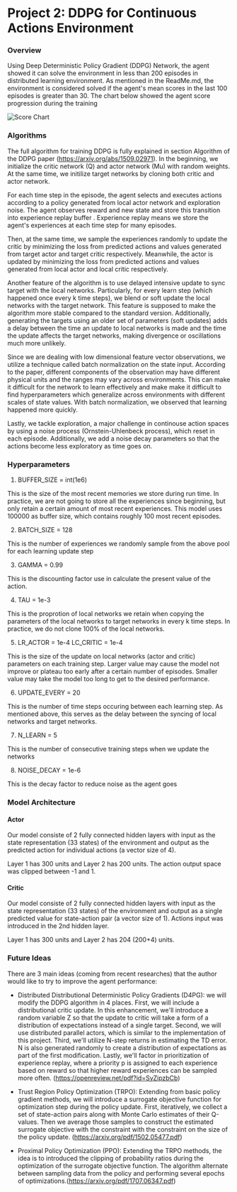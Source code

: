 [//]: # (Image References)

[image1]: https://github.com/huytrinhx/DDPG-Robotic-Arm/blob/main/Images/ScoresChart.png

# Project 2: DDPG for Continuous Actions Environment

### Overview

Using Deep Deterministic Policy Gradient (DDPG) Network, the agent showed it can solve the environment in less than 200 episodes in distributed learning environment. As mentioned in the ReadMe.md, the environment is considered solved if the agent's mean scores in the last 100 episodes is greater than 30. The chart below showed the agent score progression during the training

![Score Chart][image1]

### Algorithms

The full algorithm for training DDPG is fully explained in section Algorithm of the DDPG paper (https://arxiv.org/abs/1509.02971). In the beginning, we initialize the critic network (Q) and actor network (Mu) with random weights. At the same time, we initilize target networks by cloning both critic and actor network.

For each time step in the episode, the agent selects and executes actions according to a policy generated from local actor network and exploration noise. The agent observes reward and new state and store this transition into experience replay buffer . Experience replay means we store the agent's experiences at each time step for many episodes. 

Then, at the same time, we sample the experiences randomly to update the critic by minimizing the loss from predicted actions and values generated from target actor and target critic respectively. Meanwhile, the actor is updated by minimizing the loss from predicted actions and values generated from local actor and local critic respectively.

Another feature of the algorithm is to use delayed intensive update to sync target with the local networks. Particularly, for every learn step (which happened once every k time steps), we blend or soft update the local networks with the target network. This feature is supposed to make the algorithm more stable compared to the standard version. Additionally, generating the targets using an older set of parameters (soft updates) adds a delay between the time an update to local networks is made and the time the update affects the target networks, making divergence or oscillations much more unlikely.

Since we are dealing with low dimensional feature vector observations, we utilize a technique called batch normalization on the state input. According to the paper, different components of the observation may have different physical units and the ranges may vary across environments. This can make it difficult for the network to learn effectively and make make it difficult to find hyperparameters which generalize across environments with different scales of state values. With batch normalization, we observed that learning happened more quickly.

Lastly, we tackle exploration, a major challenge in continouse action spaces by using a noise process (Ornstein-Uhlenbeck process), which reset in each episode. Additionally, we add a noise decay parameters so that the actions become less exploratory as time goes on.


### Hyperparameters

1. BUFFER_SIZE = int(1e6)

This is the size of the most recent memories we store during run time. In practice, we are not going to store all the experiences since beginning, but only retain a certain amount of most recent experiences. This model uses 100000 as buffer size, which contains roughly 100 most recent episodes.

2. BATCH_SIZE = 128

This is the number of experiences we randomly sample from the above pool for each learning update step

3. GAMMA = 0.99

This is the discounting factor use in calculate the present value of the action. 

4. TAU  = 1e-3

This is the proprotion of local networks we retain when copying the parameters of the local networks to target networks in every k time steps. In practice, we do not clone 100% of the local networks.

5. LR_ACTOR = 1e-4
   LC_CRITIC = 1e-4

This is the size of the update on local networks (actor and critic) parameters on each training step. Larger value may cause the model not improve or plateau too early after a certain number of episodes. Smaller value may take the model too long to get to the desired performance.

6. UPDATE_EVERY = 20

This is the number of time steps occuring between each learning step. As mentioned above, this serves as the delay between the syncing of local networks and target networks.

7. N_LEARN = 5

This is the number of consecutive training steps when we update the networks

8. NOISE_DECAY = 1e-6

This is the decay factor to reduce noise as the agent goes

### Model Architecture

#### Actor

Our model consiste of 2 fully connected hidden layers with input as the state representation (33 states) of the environment and output as the predicted action for individual actions (a vector size of 4).

Layer 1 has 300 units and Layer 2 has 200 units. The action output space was clipped between -1 and 1.

#### Critic

Our model consiste of 2 fully connected hidden layers with input as the state representation (33 states) of the environment and output as a single predicted value for state-action pair (a vector size of 1). Actions input was introduced in the 2nd hidden layer.

Layer 1 has 300 units and Layer 2 has 204 (200+4) units.

### Future Ideas

There are 3 main ideas (coming from recent researches) that the author would like to try to improve the agent performance:

-  Distributed Distributional Deterministic Policy Gradients (D4PG): we will modify the DDPG algorithm in 4 places. First, we will include a distributional critic update. In this enhancement, we'll introduce a random variable Z so that the update to critic will take a form of a distribution of expectations instead of a single target. Second, we will use distributed parallel actors, which is similar to the implementation of this project. Third, we'll utilize N-step returns in estimating the TD error. N is also generated randomly to create a distribution of expectations as part of the first modification. Lastly, we'll factor in prioritization of experience replay, where a priority p is assigned to each experience based on reward so that higher reward experiences can be sampled more often. (https://openreview.net/pdf?id=SyZipzbCb)

- Trust Region Policy Optimization (TRPO): Extending from basic policy gradient methods, we will introduce a surrogate objective function for optimization step during the policy update. First, iteratively, we collect a set of state-action pairs along with Monte Carlo estimates of their Q-values. Then we average those samples to construct the estimated surrogate objective with the constraint with the constraint on the size of the policy update. (https://arxiv.org/pdf/1502.05477.pdf)

- Proximal Policy Optimization (PPO): Extending the TRPO methods, the idea is to introduced the clipping of probability ratios during the optimization of the surrogate objective function. The algorithm alternate between sampling data from the policy and performing several epochs of optimizations.(https://arxiv.org/pdf/1707.06347.pdf)


